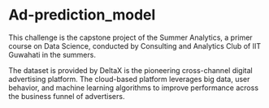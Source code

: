 # Ad-prediction_model

This challenge is the capstone project of the Summer Analytics, a primer course on Data Science, conducted by Consulting and Analytics Club of IIT Guwahati in the summers.

 The dataset is provided by DeltaX is the pioneering cross-channel digital advertising platform. The cloud-based platform leverages big data, user behavior, and machine learning algorithms to improve performance across the business funnel of advertisers.
